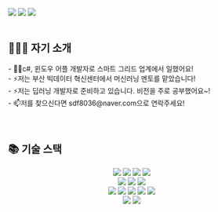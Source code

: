 <img src="https://capsule-render.vercel.app/api?type=waving&color=gradient&height=200&section=header&text=Seunghee's%20Github&fontSize=60" />
<img src="https://github-readme-stats.vercel.app/api/top-langs/?username=roh200413&layout=compact">
<img src="https://github-readme-stats.vercel.app/api?username=roh200413&show_icons=true">
<br><br>
<h2>👨🏽‍💻 자기 소개</h2>
- 👨‍💻c#, 윈도우 어플 개발자로 스마트 그리드 업계에서 일했어요!<br/>
- ⚡️저는 부산 빅데이터 혁신센터에서 머신러닝 멘토를 맡았습니다!<br/>
- ⚡️저는 딥러닝 개발자로 준비하고 있습니다. 비전을 주로 공부했어요~!<br/>
- 📫저를 찾으신다면 sdf8036@naver.com으로 연락주세요!<br/>
<br/><br/>
<h2>📚 기술 스택</h2>
<div align=center> 
  
  <img src="https://img.shields.io/badge/c++-%2300599C.svg?style=flat-square&logo=c%2B%2B&logoColor=white"/>
  <img src="https://img.shields.io/badge/c%23-%23239120.svg?style=flat-square&logo=c-sharp&logoColor=white"/>
  <img src="https://img.shields.io/badge/WPF-%23239120.svg?style=flat-square&logo=WPF&logoColor=white"/>
  <img src="https://img.shields.io/badge/PostgreSQL-4169E1.svg?style=flat-square&logo=PostgreSQL&logoColor=white"/>
  <br/>
  <img src="https://img.shields.io/badge/Python-3766AB?style=flat-square&logo=Python&logoColor=white"/></a>
  <img src="https://img.shields.io/badge/Tensorflow-FF9900?style=flat-square&logo=Tensorflow&logoColor=White"/>
  <img src="https://img.shields.io/badge/Keras-FFCC33?style=flat-square&logo=Keras&logoColor=White"/>
  <br/>
  <img src="https://img.shields.io/badge/java-007396?style=flat-square&logo=java&logoColor=white">
  <img src="https://img.shields.io/badge/spring-6DB33F?style=flat-square&logo=spring&logoColor=white">
  <img src="https://img.shields.io/badge/springboot-6DB33F?style=flat-square&logo=springboot&logoColor=white">
  <img src="https://img.shields.io/badge/mysql-4479A1?style=flat-square&logo=mysql&logoColor=white"> 
  <img src="https://img.shields.io/badge/mariaDB-003545?style=flat-square &logo=mariaDB&logoColor=white"> 
  <br/>
  <img src="https://img.shields.io/badge/github-181717?style=flat-square&logo=github&logoColor=white">
  <img src="https://img.shields.io/badge/git-F05032?style=flat-square&logo=git&logoColor=white">


</div>
<!--
**roh200413/roh200413** is a ✨ _special_ ✨ repository because its `README.md` (this file) appears on your GitHub profile.

Here are some ideas to get you started:

- 🔭 I’m currently working on ...
- 🌱 I’m currently learning ...
- 👯 I’m looking to collaborate on ...
- 🤔 I’m looking for help with ...
- 💬 Ask me about ...
- 📫 How to reach me: ...
- 😄 Pronouns: ...
- ⚡ Fun fact: ...
-->
